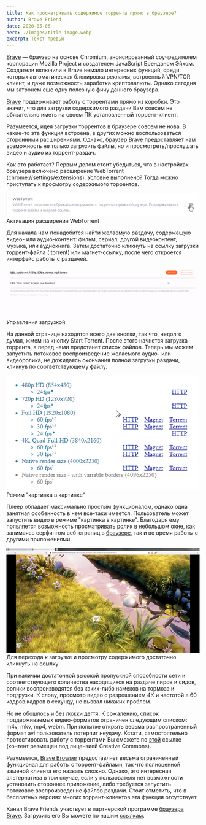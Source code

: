 ```yaml
---
title: Как просматривать содержимое торрента прямо в браузере?
author: Brave Friend
date: 2020-05-06
hero: ./images/title-image.webp
excerpt: Текст превью
---
```


[Brave](https://lrtracker.me/go/1eb14876-8d37-4877-a890-97a2e1cc04f0?article=brave-torrent) — браузер на основе Chromium, анонсированный соучредителем корпорации Mozilla Project и создателем JavaScript Бренданом Эйхом. Создатели включили в Brave немало интересных функций, среди которых автоматическая блокировка рекламы, встроенный VPN/TOR клиент, и даже возможность заработка криптовалюты. Однако сегодня мы затронем еще одну полезную фичу данного браузера.

[Brave](https://lrtracker.me/go/1eb14876-8d37-4877-a890-97a2e1cc04f0?article=brave-torrent) поддерживает работу с торрентами прямо из коробки. Это значит, что для загрузки содержимого раздачи Вам совсем не обязательно иметь на своем ПК установленный торрент-клиент.

Разумеется, идея загрузки торрентов в браузере совсем не нова. В какие-то эта функция встроена, в других можно воспользоваться сторонними расширениями. Однако, [браузер Brave](https://lrtracker.me/go/1eb14876-8d37-4877-a890-97a2e1cc04f0?article=brave-torrent) предоставляет нам возможность не только загрузить файлы, но и просмотреть/прослушать видео и аудио из торрент-раздач.

Как это работает? Первым делом стоит убедиться, что в настройках браузера включено расширение WebTorrent (chrome://settings/extensions). Условие выполнено? Тогда можно приступать к просмотру содержимого торрентов.

<div className="Image__Small">
  <img
    src="./images/webtorrent.gif"
    title="Активация расширения WebTorrent"
    alt="Активация расширения WebTorrent"
  />
	<figcaption class="css-11o8ky7 e1xodvy30">Активация расширения WebTorrent</figcaption>
</div>

Для начала нам понадобится найти желаемую раздачу, содержащую видео- или аудио-контент: фильм, сериал, другой видеоконтент, музыка, или аудиокнига. Затем достаточно кликнуть на ссылку загрузки торрент-файла (.torrent) или магнет-ссылку, после чего откроется интерфейс работы с раздачей.

<div className="Image__Small">
  <img
    src="./images/start-torrent.gif"
    title="Управления загрузкой"
    alt="Управления загрузкой"
  />
	<figcaption class="css-11o8ky7 e1xodvy30">Управления загрузкой</figcaption>
</div>

На данной странице находятся всего две кнопки, так что, недолго думая, жмем на кнопку Start Torrent. После этого начнется загрузка торрента, а перед нами предстанет список файлов. Теперь мы можем запустить потоковое воспроизведение желаемого аудио- или видеоролика, не дожидаясь окончания полной загрузки раздачи, кликнув по соответствующему файлу.

<div className="Image__Small">
  <img
    src="./images/torrent-link.gif"
    title='Режим "картинка в картинке"'
    alt='Режим "картинка в картинке"'
  />
	<figcaption class="css-11o8ky7 e1xodvy30">Режим "картинка в картинке"</figcaption>
</div>

Плеер обладает максимально простым функционалом, однако одна занятная особенность в нем все-таки имеется. Пользователь может запустить видео в режиме "картинка в картинке". Благодаря ему появляется возможность просматривать ролик в небольшом окне, как занимаясь серфингом веб-страниц в [браузере](https://lrtracker.me/go/1eb14876-8d37-4877-a890-97a2e1cc04f0?article=brave-torrent), так и во время работы с другими приложениями.

<div className="Image__Small">
  <img
    src="./images/pip.gif"
    title="Для перехода к загрузке и просмотру содержимого достаточно кликнуть на ссылку"
    alt="Для перехода к загрузке и просмотру содержимого достаточно кликнуть на ссылку"
  />
	<figcaption class="css-11o8ky7 e1xodvy30">Для перехода к загрузке и просмотру содержимого достаточно кликнуть на ссылку</figcaption>
</div>

При наличии достаточной высокой пропускной способности сети и соответствующего количества находящихся на раздаче пиров и сидов, ролики воспроизводятся без каких-либо намеков на тормоза и подгрузки. К слову, просмотр видео с разрешением 4К и частотой в 60 кадров кадров в секунду, не вызвал никаких проблем.

Но не обошлось и без ложки дегтя. К сожалению, список поддерживаемых видео-форматов ограничен следующим списком: m4v, mkv, mp4, webm. При попытке открыть весьма распространенный формат avi пользователь потерпит неудачу. Кстати, самостоятельно протестировать работу с торрентами Вы сможете по [этой](https://lrtracker.me/go/1eb14876-8d37-4877-a890-97a2e1cc04f0?article=brave-torrent) ссылке (контент размещен под лицензией Creative Commons).

Разумеется, [Brave Browser](https://lrtracker.me/go/1eb14876-8d37-4877-a890-97a2e1cc04f0?article=brave-torrent) предоставляет весьма ограниченный функционал для работы с торрент-файлами, так что полноценной заменой клиента его назвать сложно. Однако, это интересная альтернатива в том случае, если у пользователя нет возможности установить стороннее приложение, либо требуется запустить потоковое воспроизведение файлов раздачи. Стоит отметить, что в бесплатных версиях многих торрент-клиентов эта функция отсутствует.

Канал Brave Friends участвует в партнерской программе [браузера Brave](https://lrtracker.me/go/1eb14876-8d37-4877-a890-97a2e1cc04f0?article=brave-torrent). Загрузить его Вы можете по нашим [ссылкам](https://lrtracker.me/go/1eb14876-8d37-4877-a890-97a2e1cc04f0?article=brave-torrent).